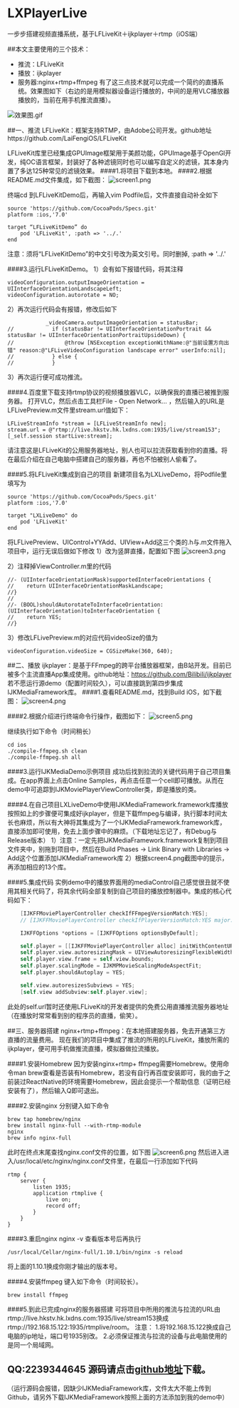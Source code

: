 # LXPlayerLive
一步步搭建视频直播系统，基于LFLiveKit＋ijkplayer＋rtmp（iOS端）


##本文主要使用的三个技术：
* 推流：LFLiveKit
* 播放：ijkplayer
* 服务器:nginx+rtmp+ffmpeg
有了这三点技术就可以完成一个简约的直播系统。效果图如下（右边的是用模拟器设备运行播放的，中间的是用VLC播放器播放的，当前在用手机推流直播）。<br>

![效果图.gif](http://upload-images.jianshu.io/upload_images/301102-f17034a855973086.gif?imageMogr2/auto-orient/strip)

##一、推流
LFLiveKit：框架支持RTMP，由Adobe公司开发。github地址https://github.com/LaiFengiOS/LFLiveKit

LFLiveKit库里已经集成GPUImage框架用于美颜功能，GPUImage基于OpenGl开发，纯OC语言框架，封装好了各种滤镜同时也可以编写自定义的滤镜，其本身内置了多达125种常见的滤镜效果。
####1.将项目下载到本地。
####2.根据README.md文件集成，如下截图：
![screen1.png](http://upload-images.jianshu.io/upload_images/301102-1ad9999f78d7d3c6.png?imageMogr2/auto-orient/strip%7CimageView2/2/w/1240)

终端cd 到LFLiveKitDemo后，再输入vim Podfile后，文件直接自动补全如下
```
source 'https://github.com/CocoaPods/Specs.git'
platform :ios,'7.0'

target “LFLiveKitDemo” do
    pod 'LFLiveKit', :path => '../.'
end
```
注意：须将“LFLiveKitDemo”的中文引号改为英文引号。同时删掉, :path => '../.'

####3.运行LFLiveKitDemo。
1）会有如下报错代码，将其注释

```
videoConfiguration.outputImageOrientation = UIInterfaceOrientationLandscapeLeft;
videoConfiguration.autorotate = NO;
```
2）再次运行代码会有报错，修改后如下
```
            _videoCamera.outputImageOrientation = statusBar;
//            if (statusBar != UIInterfaceOrientationPortrait && statusBar != UIInterfaceOrientationPortraitUpsideDown) {
//                @throw [NSException exceptionWithName:@"当前设置方向出错" reason:@"LFLiveVideoConfiguration landscape error" userInfo:nil];
//            } else {
//            }
```
3）再次运行便可成功推流。

####4.百度里下载支持rtmp协议的视频播放器VLC，以确保我的直播已被推到服务器。
打开VLC，然后点击工具栏File - Open Network... ，然后输入的URL是LFLivePreview.m文件里stream.url值如下：
```
LFLiveStreamInfo *stream = [LFLiveStreamInfo new];
stream.url = @"rtmp://live.hkstv.hk.lxdns.com:1935/live/stream153";
[_self.session startLive:stream];
```
请注意这是LFLiveKit的公用服务器地址，别人也可以拉流获取看到你的直播。将在最后介绍在自己电脑中搭建自己的服务器，再也不怕被别人偷看了。

####5.将LFLiveKit集成到自己的项目
新建项目名为LXLiveDemo，将Podfile里填写为
```
source 'https://github.com/CocoaPods/Specs.git'
platform :ios,'7.0'

target "LXLiveDemo" do
    pod 'LFLiveKit'
end
```
将LFLivePreview、UIControl+YYAdd、UIView+Add这三个类的.h与.m文件拖入项目中，运行无误后做如下修改
1）改为竖屏直播，配置如下图
![screen3.png](http://upload-images.jianshu.io/upload_images/301102-482e32a21a8a2e0f.png?imageMogr2/auto-orient/strip%7CimageView2/2/w/1240)

2）注释掉ViewController.m里的代码
```
//- (UIInterfaceOrientationMask)supportedInterfaceOrientations {
//    return UIInterfaceOrientationMaskLandscape;
//}
//
//- (BOOL)shouldAutorotateToInterfaceOrientation:(UIInterfaceOrientation)toInterfaceOrientation {
//    return YES;
//}
```
3）修改LFLivePreview.m的对应代码videoSize的值为
```
videoConfiguration.videoSize = CGSizeMake(360, 640);
```



##二、播放
ijkplayer：是基于FFmpeg的跨平台播放器框架，由B站开发。目前已被多个主流直播App集成使用。github地址：https://github.com/Bilibili/ijkplayer
若不愿运行源demo（配置时间较久），可以直接跳到第四步集成IJKMediaFramework库。
####1.查看README.md，找到Build iOS，如下截图：
![screen4.png](http://upload-images.jianshu.io/upload_images/301102-82620448cc082dc7.png?imageMogr2/auto-orient/strip%7CimageView2/2/w/1240)

####2.根据介绍进行终端命令行操作，截图如下：
![screen5.png](http://upload-images.jianshu.io/upload_images/301102-3428b8c1120b1d76.png?imageMogr2/auto-orient/strip%7CimageView2/2/w/1240)

继续执行如下命令（时间稍长）
```
cd ios
./compile-ffmpeg.sh clean
./compile-ffmpeg.sh all
```

####3.运行IJKMediaDemo示例项目
成功后找到拉流的关键代码用于自己项目集成。在app界面上点击Online Samples，再点击任意一个cell即可播放。从而在demo中可追踪到IJKMoviePlayerViewController类，即是播放的类。

####4.在自己项目LXLiveDemo中使用IJKMediaFramework.framework库播放
按照如上的步骤便可集成好ijkplayer，但是下载ffmpeg与编译，执行脚本时间太长也麻烦，所以有大神将其集成为了一个IJKMediaFramework.framework库，直接添加即可使用，免去上面步骤中的麻烦。（下载地址忘记了，有Debug与Release版本）
1）注意：一定先把IJKMediaFramework.framework复制到项目文件夹中，别拖到项目中，然后在Build Phases -> Link Binary with Libraries -> Add这个位置添加IJKMediaFramework库
2）根据screen4.png截图中的提示，再添加相应的13个库。

####5.集成代码
实例demo中的播放界面用的mediaControl自己感觉很丑就不使用其相关代码了，将其余代码全部复制到自己项目的播放控制器中。集成的核心代码如下：

```objective-c
    [IJKFFMoviePlayerController checkIfFFmpegVersionMatch:YES];
    // [IJKFFMoviePlayerController checkIfPlayerVersionMatch:YES major:1 minor:0 micro:0];

    IJKFFOptions *options = [IJKFFOptions optionsByDefault];

    self.player = [[IJKFFMoviePlayerController alloc] initWithContentURL:self.url withOptions:options];
    self.player.view.autoresizingMask = UIViewAutoresizingFlexibleWidth|UIViewAutoresizingFlexibleHeight;
    self.player.view.frame = self.view.bounds;
    self.player.scalingMode = IJKMPMovieScalingModeAspectFit;
    self.player.shouldAutoplay = YES;

    self.view.autoresizesSubviews = YES;
    [self.view addSubview:self.player.view];
```
此处的self.url暂时还使用LFLiveKit的开发者提供的免费公用直播推流服务器地址（在播放时常常看到别的程序员的直播，偷笑）。




##三、服务器搭建
nginx+rtmp+ffmpeg：在本地搭建服务器，免去开通第三方直播的流量费用。
现在我们的项目中集成了推流的所用的LFLiveKit，播放所需的ijkplayer，便可用手机做推流直播，模拟器做拉流播放。

####1.安装Homebrew
因为安装nginx+rtmp+ ffmpeg需要Homebrew。使用命令man brew查看是否装有Homebrew，若没有自行再百度安装即可，我的由于之前装过ReactNative的环境需要Homebrew，因此会提示一个帮助信息（证明已经安装有了），然后输入Q即可退出。

####2.安装nginx
分别键入如下命令
```
brew tap homebrew/nginx
brew install nginx-full --with-rtmp-module
nginx
brew info nginx-full
```
此时在终点末尾查找nginx.conf文件的位置，如下图
![screen6.png](http://upload-images.jianshu.io/upload_images/301102-71fb86817a3055d0.png?imageMogr2/auto-orient/strip%7CimageView2/2/w/1240)
然后进入进入/usr/local/etc/nginx/nginx.conf文件里，在最后一行添加如下代码
```
rtmp {
    server {
        listen 1935;
        application rtmplive {
            live on;
            record off;
        }
    }
}
```

####3.重启nginx
nginx -v  查看版本号后再执行
```
/usr/local/Cellar/nginx-full/1.10.1/bin/nginx -s reload
```
将上面的1.10.1换成你刚才输出的版本号。

####4.安装ffmpeg
键入如下命令（时间较长）。
```
brew install ffmpeg
```

####5.到此已完成nginx的服务器搭建
可将项目中所用的推流与拉流的URL由rtmp://live.hkstv.hk.lxdns.com:1935/live/stream153换成rtmp://192.168.15.122:1935/rtmplive/room。
注意：
1.将192.168.15.122换成自己电脑的ip地址，端口号1935别改。
2.必须保证推流与拉流的设备与此电脑使用的是同一个局域网。


QQ:2239344645
源码请点击[github地址](https://github.com/SoftProgramLX/LXPlayerLive)下载。
---
（运行源码会报错，因缺少IJKMediaFramework库，文件太大不能上传到Github，请另外下载IJKMediaFramework按照上面的方法添加到我的demo中）
